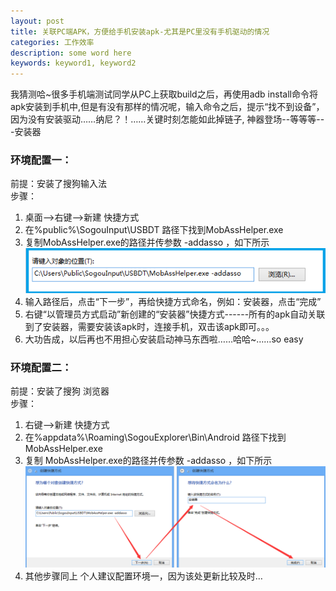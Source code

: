 ```yaml
---
layout: post
title: 关联PC端APK，方便给手机安装apk-尤其是PC里没有手机驱动的情况
categories: 工作效率
description: some word here
keywords: keyword1, keyword2
---
```



我猜测哈~很多手机端测试同学从PC上获取build之后，再使用adb install命令将apk安装到手机中,但是有没有那样的情况呢，输入命令之后，提示“找不到设备”，因为没有安装驱动……纳尼？！……关键时刻怎能如此掉链子, 神器登场--等等等---安装器

### 环境配置一：  
前提：安装了搜狗输入法    
步骤： 
1. 桌面-->右键-->新建 快捷方式
2. 在%public%\SogouInput\USBDT    路径下找到MobAssHelper.exe
3. 复制MobAssHelper.exe的路径并传参数 -addasso  ，如下所示
 ![2015-5-29-1](/images/2015-5-29-1.png)
4. 输入路径后，点击“下一步”，再给快捷方式命名，例如：安装器，点击“完成”
5. 右键“以管理员方式启动”新创建的“安装器”快捷方式------所有的apk自动关联到了安装器，需要安装该apk时，连接手机，双击该apk即可。。。
6. 大功告成，以后再也不用担心安装启动神马东西啦……哈哈~……so easy


### 环境配置二：
前提：安装了搜狗 浏览器  
步骤： 
1. 右键-->新建 快捷方式
2. 在%appdata%\Roaming\SogouExplorer\Bin\Android 路径下找到MobAssHelper.exe
3. 复制 MobAssHelper.exe的路径并传参数 -addasso  ，如下所示
 ![2015-5-29-2](/images/2015-5-29-2.png) 
4. 其他步骤同上
个人建议配置环境一，因为该处更新比较及时…


